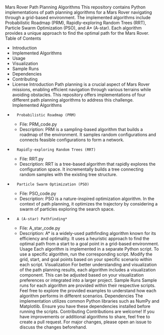 Mars Rover Path Planning Algorithms
This repository contains Python implementations of path planning algorithms for a Mars Rover navigating through a grid-based environment. The implemented algorithms include Probabilistic Roadmap (PRM), Rapidly-exploring Random Trees (RRT), Particle Swarm Optimization (PSO), and A* (A-star). Each algorithm provides a unique approach to find the optimal path for the Mars Rover.
Table of Contents
* Introduction
* Implemented Algorithms
* Usage
* Visualization
* Sample Runs
* Dependencies
* Contributing
* License
Introduction
Path planning is a crucial aspect of Mars Rover missions, enabling efficient navigation through various terrains while avoiding obstacles. This repository offers implementations of four different path planning algorithms to address this challenge.
Implemented Algorithms
* 		Probabilistic Roadmap (PRM)
    * File: PRM_code.py
    * Description: PRM is a sampling-based algorithm that builds a roadmap of the environment. It samples random configurations and connects feasible configurations to form a network.
* 		Rapidly-exploring Random Trees (RRT)
    * File: RRT.py
    * Description: RRT is a tree-based algorithm that rapidly explores the configuration space. It incrementally builds a tree connecting random samples with the existing tree structure.
* 		Particle Swarm Optimization (PSO)
    * File: PSO_code.py
    * Description: PSO is a nature-inspired optimization algorithm. In the context of path planning, it optimizes the trajectory by considering a swarm of particles exploring the search space.
* 		A (A-star) Pathfinding*
    * File: A_star_code.py
    * Description: A* is a widely-used pathfinding algorithm known for its efficiency and optimality. It uses a heuristic approach to find the optimal path from a start to a goal point in a grid-based environment.
Usage
Each algorithm is implemented in a separate Python script. To use a specific algorithm, run the corresponding script. Modify the grid, start, and goal points based on your specific scenario within each script.
Visualization
For better understanding and visualization of the path planning results, each algorithm includes a visualization component. This can be adjusted based on your visualization preferences or integrated into a larger project.
Sample Runs
Sample runs for each algorithm are provided within their respective scripts. Feel free to explore the provided examples to understand how each algorithm performs in different scenarios.
Dependencies
The implementation utilizes common Python libraries such as NumPy and Matplotlib. Ensure you have these dependencies installed before running the scripts.
Contributing
Contributions are welcome! If you have improvements or additional algorithms to share, feel free to create a pull request. For major changes, please open an issue to discuss the changes beforehand.


